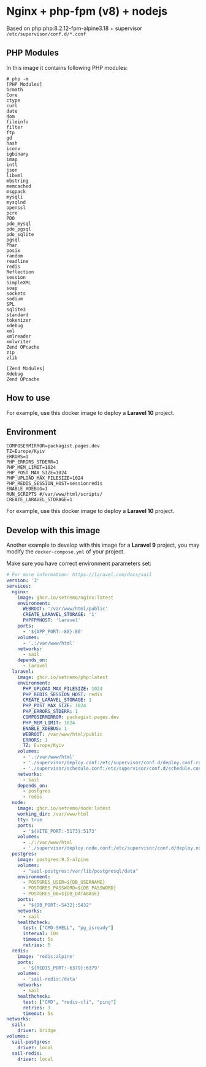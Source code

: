# Nginx + php-fpm (v8) + nodejs

Based on php:php:8.2.12-fpm-alpine3.18 + supervisor ```/etc/supervisor/conf.d/*.conf```

## PHP Modules

In this image it contains following PHP modules:

```
# php -m
[PHP Modules]
bcmath
Core
ctype
curl
date
dom
fileinfo
filter
ftp
gd
hash
iconv
igbinary
imap
intl
json
libxml
mbstring
memcached
msgpack
mysqli
mysqlnd
openssl
pcre
PDO
pdo_mysql
pdo_pgsql
pdo_sqlite
pgsql
Phar
posix
random
readline
redis
Reflection
session
SimpleXML
soap
sockets
sodium
SPL
sqlite3
standard
tokenizer
xdebug
xml
xmlreader
xmlwriter
Zend OPcache
zip
zlib

[Zend Modules]
Xdebug
Zend OPcache
```

## How to use

For example, use this docker image to deploy a **Laravel 10** project.

## Environment
```dotenv
COMPOSERMIRROR=packagist.pages.dev
TZ=Europe/Kyiv
ERRORS=1
PHP_ERRORS_STDERR=1
PHP_MEM_LIMIT=1024
PHP_POST_MAX_SIZE=1024
PHP_UPLOAD_MAX_FILESIZE=1024
PHP_REDIS_SESSION_HOST=sessionredis
ENABLE_XDEBUG=1
RUN_SCRIPTS #/var/www/html/scripts/
CREATE_LARAVEL_STORAGE=1
```

For example, use this docker image to deploy a **Laravel 10** project.

## Develop with this image

Another example to develop with this image for a **Laravel 9** project, you may modify the `docker-compose.yml` of your project.

Make sure you have correct environment parameters set:

```yaml
# For more information: https://laravel.com/docs/sail
version: '3'
services:
  nginx:
    image: ghcr.io/setnemo/nginx:latest
    environment:
      WEBROOT: '/var/www/html/public'
      CREATE_LARAVEL_STORAGE: '1'
      PHPFPMHOST: 'laravel'
    ports:
      - '${APP_PORT:-80}:80'
    volumes:
      - '.:/var/www/html'
    networks:
      - sail
    depends_on:
      - laravel
  laravel:
    image: ghcr.io/setnemo/php:latest
    environment:
      PHP_UPLOAD_MAX_FILESIZE: 1024
      PHP_REDIS_SESSION_HOST: redis
      CREATE_LARAVEL_STORAGE: 1
      PHP_POST_MAX_SIZE: 1024
      PHP_ERRORS_STDERR: 1
      COMPOSERMIRROR: packagist.pages.dev
      PHP_MEM_LIMIT: 1024
      ENABLE_XDEBUG: 1
      WEBROOT: /var/www/html/public
      ERRORS: 1
      TZ: Europe/Kyiv
    volumes:
      - '.:/var/www/html'
      - './supervisor/deploy.conf:/etc/supervisor/conf.d/deploy.conf:ro'
      - './supervisor/schedule.conf:/etc/supervisor/conf.d/schedule.conf:ro'
    networks:
      - sail
    depends_on:
      - postgres
      - redis
  node:
    image: ghcr.io/setnemo/node:latest
    working_dir: /var/www/html
    tty: true
    ports:
      - '${VITE_PORT:-5173}:5173'
    volumes:
      - ./:/var/www/html
      - './supervisor/deploy.node.conf:/etc/supervisor/conf.d/deploy.node.conf:ro'
  postgres:
    image: postgres:9.5-alpine
    volumes:
      - "sail-postgres:/var/lib/postgresql/data"
    environment:
      - POSTGRES_USER=${DB_USERNAME}
      - POSTGRES_PASSWORD=${DB_PASSWORD}
      - POSTGRES_DB=${DB_DATABASE}
    ports:
      - "${DB_PORT:-5432}:5432"
    networks:
      - sail
    healthcheck:
      test: ["CMD-SHELL", "pg_isready"]
      interval: 10s
      timeout: 5s
      retries: 5
  redis:
    image: 'redis:alpine'
    ports:
      - '${REDIS_PORT:-6379}:6379'
    volumes:
      - 'sail-redis:/data'
    networks:
      - sail
    healthcheck:
      test: ["CMD", "redis-cli", "ping"]
      retries: 3
      timeout: 5s
networks:
  sail:
    driver: bridge
volumes:
  sail-postgres:
    driver: local
  sail-redis:
    driver: local
```
